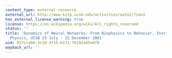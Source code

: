 ```yaml
---
content_type: external-resource
external_url: http://www.kitp.ucsb.edu/activities/auto2/?id=3
has_external_license_warning: true
license: https://en.wikipedia.org/wiki/All_rights_reserved
status: ''
title: 'Dynamics of Neural Networks: From Biophysics to Behavior, Institute for Theoretical
  Physics, UCSB 23 July - 22 December 2001'
uid: 027ccab6-3c10-4f15-b171-f6192a45a6f9
wayback_url: ''
---
```

